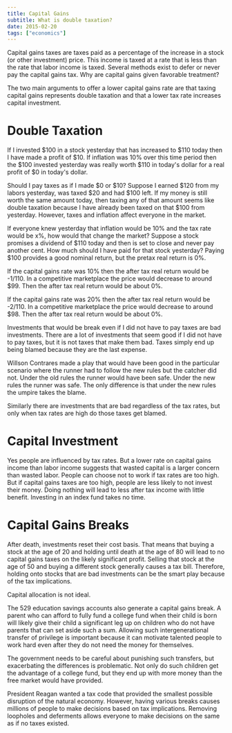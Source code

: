 ```yaml
---
title: Capital Gains
subtitle: What is double taxation?
date: 2015-02-20
tags: ["economics"]
---
```


Capital gains taxes are taxes paid as a percentage of the increase in a stock (or other investment) price. This income is taxed at a rate that is less than the rate that labor income is taxed. Several methods exist to defer or never pay the capital gains tax. Why are capital gains given favorable treatment?

The two main arguments to offer a lower capital gains rate are that taxing capital gains represents double taxation and that a lower tax rate increases capital investment.

# Double Taxation

If I invested $100 in a stock yesterday that has increased to $110 today then I have made a profit of $10. If inflation was 10% over this time period then the $100 invested yesterday was really worth $110 in today's dollar for a real profit of $0 in today's dollar.

Should I pay taxes as if I made $0 or $10? Suppose I earned $120 from my labors yesterday, was taxed $20 and had $100 left. If my money is still worth the same amount today, then taxing any of that amount seems like double taxation because I have already been taxed on that $100 from yesterday. However, taxes and inflation affect everyone in the market.

If everyone knew yesterday that inflation would be 10% and the tax rate would be x%, how would that change the market? Suppose a stock promises a dividend of $110 today and then is set to close and never pay another cent. How much should I have paid for that stock yesterday? Paying $100 provides a good nominal return, but the pretax real return is 0%.

If the capital gains rate was 10% then the after tax real return would be -1/110. In a competitive marketplace the price would decrease to around $99. Then the after tax real return would be about 0%.

If the capital gains rate was 20% then the after tax real return would be -2/110. In a competitive marketplace the price would decrease to around $98. Then the after tax real return would be about 0%.

Investments that would be break even if I did not have to pay taxes are bad investments. There are a lot of investments that seem good if I did not have to pay taxes, but it is not taxes that make them bad. Taxes simply end up being blamed because they are the last expense. 

Willson Contrares made a play that would have been good in the particular scenario where the runner had to follow the new rules but the catcher did not. Under the old rules the runner would have been safe. Under the new rules the runner was safe. The only difference is that under the new rules the umpire takes the blame.

Similarly there are investments that are bad regardless of the tax rates, but only when tax rates are high do those taxes get blamed.


# Capital Investment

Yes people are influenced by tax rates. But a lower rate on capital gains income than labor income suggests that wasted capital is a larger concern than wasted labor. People can choose not to work if tax rates are too high. But if capital gains taxes are too high, people are less likely to not invest their money. Doing nothing will lead to less after tax income with little benefit. Investing in an index fund takes no time.


# Capital Gains Breaks

After death, investments reset their cost basis. That means that buying a stock at the age of 20 and holding until death at the age of 80 will lead to no capital gains taxes on the likely significant profit. Selling that stock at the age of 50 and buying a different stock generally causes a tax bill. Therefore, holding onto stocks that are bad investments can be the smart play because of the tax implications.

Capital allocation is not ideal.

The 529 education savings accounts also generate a capital gains break. A parent who can afford to fully fund a college fund when their child is born will likely give their child a significant leg up on children who do not have parents that can set aside such a sum. Allowing such intergenerational transfer of privilege is important because it can motivate talented people to work hard even after they do not need the money for themselves.

The government needs to be careful about punishing such transfers, but exacerbating the differences is problematic. Not only do such children get the advantage of a college fund, but they end up with more money than the free market would have provided.

President Reagan wanted a tax code that provided the smallest possible disruption of the natural economy. However, having various breaks causes millions of people to make decisions based on tax implications. Removing loopholes and deferments allows everyone to make decisions on the same as if no taxes existed.




